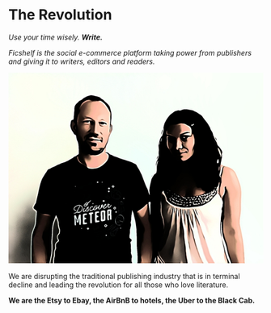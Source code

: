 # The Revolution

*Use your time wisely. __Write.__*

*Ficshelf is the social e-commerce platform taking power from publishers and giving it to writers, editors and readers.*

[![Screen](./assets/founders.jpg)](./assets/founders.jpg)

We are disrupting the traditional publishing industry that is in terminal decline and leading the revolution for all those who love literature.

__We are the Etsy to Ebay, the AirBnB to hotels, the Uber to the Black Cab.__

